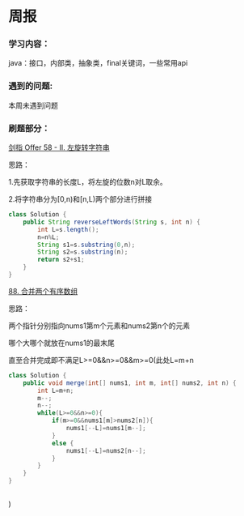# 周报

### 学习内容：

java：接口，内部类，抽象类，final关键词，一些常用api

### 遇到的问题:

本周未遇到问题

### 刷题部分：

[剑指 Offer 58 - II. 左旋转字符串](https://leetcode.cn/problems/zuo-xuan-zhuan-zi-fu-chuan-lcof/)

思路：

1.先获取字符串的长度L，将左旋的位数n对L取余。

2.将字符串分为[0,n)和[n,L)两个部分进行拼接

```java
class Solution {
    public String reverseLeftWords(String s, int n) {
        int L=s.length();
        n=n%L;
        String s1=s.substring(0,n);
        String s2=s.substring(n);
        return s2+s1;
    }
}
```

[88. 合并两个有序数组](https://leetcode.cn/problems/merge-sorted-array/)

思路：

两个指针分别指向nums1第m个元素和nums2第n个的元素

哪个大哪个就放在nums1的最末尾

直至合并完成即不满足L>=0&&n>=0&&m>=0(此处L=m+n

```java
class Solution {
    public void merge(int[] nums1, int m, int[] nums2, int n) {
        int L=m+n;
        m--;
        n--;
        while(L>=0&&n>=0){
            if(m>=0&&nums1[m]>nums2[n]){
                nums1[--L]=nums1[m--];
            }
            else {
                nums1[--L]=nums2[n--];
            }
        }
    }
}
            

```

)

